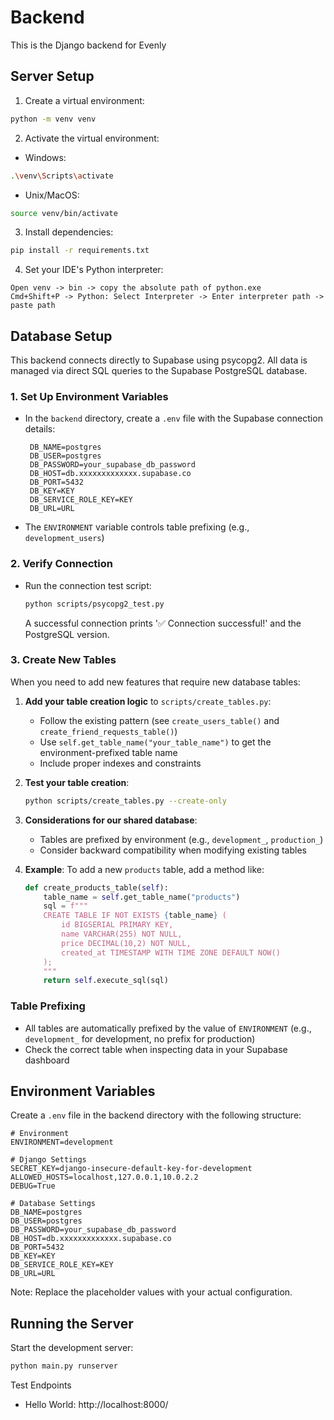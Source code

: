 # Backend

This is the Django backend for Evenly

## Server Setup

1. Create a virtual environment:

```bash
python -m venv venv
```

2. Activate the virtual environment:

- Windows:

```bash
.\venv\Scripts\activate
```

- Unix/MacOS:

```bash
source venv/bin/activate
```

3. Install dependencies:

```bash
pip install -r requirements.txt
```

4. Set your IDE's Python interpreter:

```
Open venv -> bin -> copy the absolute path of python.exe
Cmd+Shift+P -> Python: Select Interpreter -> Enter interpreter path -> paste path
```

## Database Setup

This backend connects directly to Supabase using psycopg2. All data is managed via direct SQL queries to the Supabase PostgreSQL database.

### 1. Set Up Environment Variables

- In the `backend` directory, create a `.env` file with the Supabase connection details:
  ```env
   DB_NAME=postgres
   DB_USER=postgres
   DB_PASSWORD=your_supabase_db_password
   DB_HOST=db.xxxxxxxxxxxxx.supabase.co
   DB_PORT=5432
   DB_KEY=KEY
   DB_SERVICE_ROLE_KEY=KEY
   DB_URL=URL
  ```
- The `ENVIRONMENT` variable controls table prefixing (e.g., `development_users`)

### 2. Verify Connection

- Run the connection test script:
  ```bash
  python scripts/psycopg2_test.py
  ```
  A successful connection prints '✅ Connection successful!' and the PostgreSQL version.

### 3. Create New Tables

When you need to add new features that require new database tables:

1. **Add your table creation logic** to `scripts/create_tables.py`:

   - Follow the existing pattern (see `create_users_table()` and `create_friend_requests_table()`)
   - Use `self.get_table_name("your_table_name")` to get the environment-prefixed table name
   - Include proper indexes and constraints

2. **Test your table creation**:

   ```bash
   python scripts/create_tables.py --create-only
   ```

3. **Considerations for our shared database**:

   - Tables are prefixed by environment (e.g., `development_`, `production_`)
   - Consider backward compatibility when modifying existing tables

4. **Example**: To add a new `products` table, add a method like:
   ```python
   def create_products_table(self):
       table_name = self.get_table_name("products")
       sql = f"""
       CREATE TABLE IF NOT EXISTS {table_name} (
           id BIGSERIAL PRIMARY KEY,
           name VARCHAR(255) NOT NULL,
           price DECIMAL(10,2) NOT NULL,
           created_at TIMESTAMP WITH TIME ZONE DEFAULT NOW()
       );
       """
       return self.execute_sql(sql)
   ```

### Table Prefixing

- All tables are automatically prefixed by the value of `ENVIRONMENT` (e.g., `development_` for development, no prefix for production)
- Check the correct table when inspecting data in your Supabase dashboard

## Environment Variables

Create a `.env` file in the backend directory with the following structure:

```env
# Environment
ENVIRONMENT=development

# Django Settings
SECRET_KEY=django-insecure-default-key-for-development
ALLOWED_HOSTS=localhost,127.0.0.1,10.0.2.2
DEBUG=True

# Database Settings
DB_NAME=postgres
DB_USER=postgres
DB_PASSWORD=your_supabase_db_password
DB_HOST=db.xxxxxxxxxxxxx.supabase.co
DB_PORT=5432
DB_KEY=KEY
DB_SERVICE_ROLE_KEY=KEY
DB_URL=URL
```

Note: Replace the placeholder values with your actual configuration.

## Running the Server

Start the development server:

```bash
python main.py runserver
```

Test Endpoints

- Hello World: http://localhost:8000/
